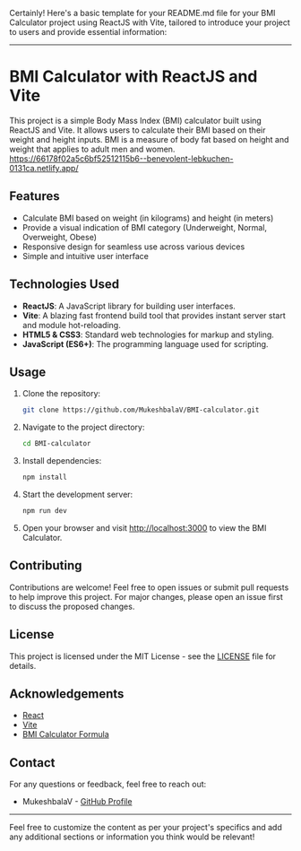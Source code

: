 Certainly! Here's a basic template for your README.md file for your BMI Calculator project using ReactJS with Vite, tailored to introduce your project to users and provide essential information:

---

# BMI Calculator with ReactJS and Vite

This project is a simple Body Mass Index (BMI) calculator built using ReactJS and Vite. It allows users to calculate their BMI based on their weight and height inputs. BMI is a measure of body fat based on height and weight that applies to adult men and women.
https://66178f02a5c6bf52512115b6--benevolent-lebkuchen-0131ca.netlify.app/

## Features

- Calculate BMI based on weight (in kilograms) and height (in meters)
- Provide a visual indication of BMI category (Underweight, Normal, Overweight, Obese)
- Responsive design for seamless use across various devices
- Simple and intuitive user interface

## Technologies Used

- **ReactJS**: A JavaScript library for building user interfaces.
- **Vite**: A blazing fast frontend build tool that provides instant server start and module hot-reloading.
- **HTML5 & CSS3**: Standard web technologies for markup and styling.
- **JavaScript (ES6+)**: The programming language used for scripting.

## Usage

1. Clone the repository:

   ```bash
   git clone https://github.com/MukeshbalaV/BMI-calculator.git
   ```

2. Navigate to the project directory:

   ```bash
   cd BMI-calculator
   ```

3. Install dependencies:

   ```bash
   npm install
   ```

4. Start the development server:

   ```bash
   npm run dev
   ```

5. Open your browser and visit [http://localhost:3000](http://localhost:3000) to view the BMI Calculator.

## Contributing

Contributions are welcome! Feel free to open issues or submit pull requests to help improve this project. For major changes, please open an issue first to discuss the proposed changes.

## License

This project is licensed under the MIT License - see the [LICENSE](LICENSE) file for details.

## Acknowledgements

- [React](https://reactjs.org/)
- [Vite](https://vitejs.dev/)
- [BMI Calculator Formula](https://en.wikipedia.org/wiki/Body_mass_index#BMI_prime)

## Contact

For any questions or feedback, feel free to reach out:

- MukeshbalaV - [GitHub Profile](https://github.com/MukeshbalaV)

---

Feel free to customize the content as per your project's specifics and add any additional sections or information you think would be relevant!
